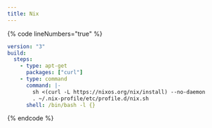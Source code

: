 ```yaml
---
title: Nix
---
```

{% code lineNumbers="true" %}
```yaml
version: "3"
build:
  steps:
    - type: apt-get
      packages: ["curl"]
    - type: command
      command: |-
        sh <(curl -L https://nixos.org/nix/install) --no-daemon
        . ~/.nix-profile/etc/profile.d/nix.sh
      shell: /bin/bash -l {}
```
{% endcode %}
